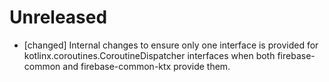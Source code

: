 # Unreleased
* [changed] Internal changes to ensure only one interface is provided for 
   kotlinx.coroutines.CoroutineDispatcher interfaces when both firebase-common and
   firebase-common-ktx provide them.




